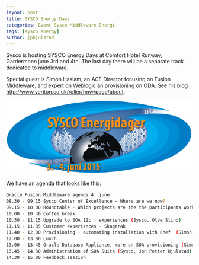```yaml
---
layout: post
title: SYSCO Energy Days
categories: Event Sysco Middleware Energi
tags: [sysco energy]
author: jphjulstad
---
```

Sysco is hosting SYSCO Energy Days at Comfort Hotel Runway, Gardermoen june 3rd and 4th. The last day there will be a separate track dedicated to middleware.

Special guest is Simon Haslam, an ACE Director focusing on Fusion Middleware, and expert on Weblogic an provisioning on ODA. See his blog http://www.veriton.co.uk/roller/fmw/page/about.

![](/images/2015-05-28-sysco-energy-day/SYSCO-Energidager-Bilde-til-web-610x241.png)

We have an agenda that looks like this:

```bash
Oracle Fusion Middleware agenda 4. june
08.30 - 09.15 Sysco Center of Excellence – Where are we now?
09.15 - 10.00 Roundtable - Which projects are the the participants working on?
10.00 - 10.30 Coffee break
10.30 - 11.15 Upgrade to SOA 12c - experiences (Sysco, Olve Slind)
11.15 - 11.35 Customer experiences - Skagerak
11.40 - 12.00 Provisioning - automating installation with Chef  (Simon Haslam & Sysco)
12.00 - 13.00 Lunch
13.00 - 13.45 Oracle Database Appliance, more on SOA provisioning (Simon Haslam & Sysco)
13.45 - 14.30 Administration of SOA Suite (Sysco, Jon Petter Hjulstad)
14.30 - 15.00 Feedback session
```

